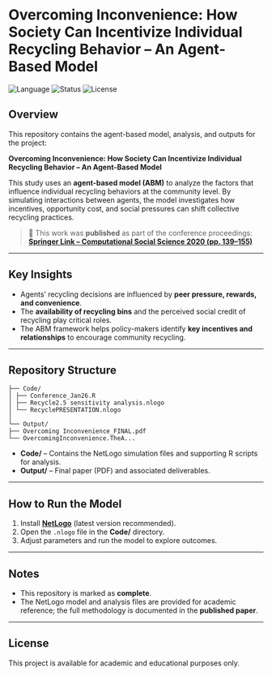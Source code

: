 # **Overcoming Inconvenience: How Society Can Incentivize Individual Recycling Behavior – An Agent-Based Model**  

![Language](https://img.shields.io/badge/language-NetLogo-blue.svg)
![Status](https://img.shields.io/badge/status-complete-blue.svg)
![License](https://img.shields.io/badge/license-academic-green.svg)

## **Overview**  
This repository contains the agent-based model, analysis, and outputs for the project:  

**Overcoming Inconvenience: How Society Can Incentivize Individual Recycling Behavior – An Agent-Based Model**  

This study uses an **agent-based model (ABM)** to analyze the factors that influence individual recycling behaviors at the community level. By simulating interactions between agents, the model investigates how incentives, opportunity cost, and social pressures can shift collective recycling practices.  

> 📝 This work was **published** as part of the conference proceedings:  
> [**Springer Link – Computational Social Science 2020 (pp. 139–155)**](https://link.springer.com/chapter/10.1007/978-3-030-51064-0_11)  

---

## **Key Insights**  
- Agents’ recycling decisions are influenced by **peer pressure, rewards, and convenience**.  
- The **availability of recycling bins** and the perceived social credit of recycling play critical roles.  
- The ABM framework helps policy-makers identify **key incentives and relationships** to encourage community recycling.  

---

## **Repository Structure**  

```
├── Code/
│ ├── Conference_Jan26.R
│ ├── Recycle2.5 sensitivity analysis.nlogo
│ └── RecyclePRESENTATION.nlogo
│
└── Output/
├── Overcoming Inconvenience_FINAL.pdf
└── OvercomingInconvenience.TheA...
```


- **Code/** – Contains the NetLogo simulation files and supporting R scripts for analysis.  
- **Output/** – Final paper (PDF) and associated deliverables.  

---

## **How to Run the Model**  
1. Install [**NetLogo**](https://ccl.northwestern.edu/netlogo/) (latest version recommended).  
2. Open the `.nlogo` file in the **Code/** directory.  
3. Adjust parameters and run the model to explore outcomes.  

---

## **Notes**  
- This repository is marked as **complete**.  
- The NetLogo model and analysis files are provided for academic reference; the full methodology is documented in the **published paper**.  

---

## **License**  
This project is available for academic and educational purposes only.  

